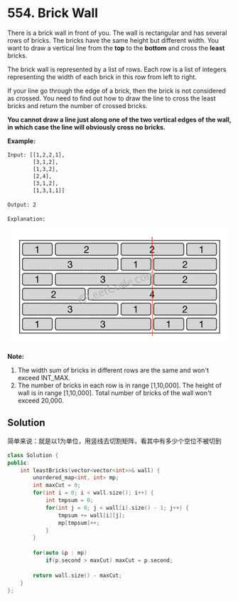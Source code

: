 # 554. Brick Wall

There is a brick wall in front of you. The wall is rectangular and has several rows of bricks. The bricks have the same height but different width. You want to draw a vertical line from the **top** to the **bottom** and cross the **least** bricks.

The brick wall is represented by a list of rows. Each row is a list of integers representing the width of each brick in this row from left to right.

If your line go through the edge of a brick, then the brick is not considered as crossed. You need to find out how to draw the line to cross the least bricks and return the number of crossed bricks.

**You cannot draw a line just along one of the two vertical edges of the wall, in which case the line will obviously cross no bricks.**

 

**Example:**

```
Input: [[1,2,2,1],
        [3,1,2],
        [1,3,2],
        [2,4],
        [3,1,2],
        [1,3,1,1]]

Output: 2

Explanation: 
```

 <img src="../img/brick_wall.png" alt="img" style="zoom:67%;" />

**Note:**

1. The width sum of bricks in different rows are the same and won't exceed INT_MAX.
2. The number of bricks in each row is in range [1,10,000]. The height of wall is in range [1,10,000]. Total number of bricks of the wall won't exceed 20,000.



## Solution

简单来说：就是以1为单位，用竖线去切割矩阵，看其中有多少个空位不被切到

```cpp
class Solution {
public:
    int leastBricks(vector<vector<int>>& wall) {
        unordered_map<int, int> mp;
        int maxCut = 0;
        for(int i = 0; i < wall.size(); i++) {
            int tmpsum = 0;
            for(int j = 0; j < wall[i].size() - 1; j++) {
                tmpsum += wall[i][j];
                mp[tmpsum]++;
            }
        }
    
        for(auto &p : mp)
            if(p.second > maxCut) maxCut = p.second;

        return wall.size() - maxCut;
    }
};
```

